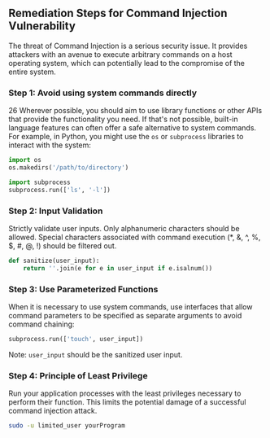 

## Remediation Steps for Command Injection Vulnerability

The threat of Command Injection is a serious security issue. It provides attackers with an avenue to execute arbitrary commands on a host operating system, which can potentially lead to the compromise of the entire system.

### Step 1: Avoid using system commands directly

26
Wherever possible, you should aim to use library functions or other APIs that provide the functionality you need. If that's not possible, built-in language features can often offer a safe alternative to system commands. For example, in Python, you might use the `os` or `subprocess` libraries to interact with the system:

```python
import os
os.makedirs('/path/to/directory')

import subprocess
subprocess.run(['ls', '-l'])
```

### Step 2: Input Validation

Strictly validate user inputs. Only alphanumeric characters should be allowed. Special characters associated with command execution (*, &, ^, %, $, #, @, !) should be filtered out.

```python
def sanitize(user_input):
    return ''.join(e for e in user_input if e.isalnum())
```

### Step 3: Use Parameterized Functions

When it is necessary to use system commands, use interfaces that allow command parameters to be specified as separate arguments to avoid command chaining:

```python
subprocess.run(['touch', user_input])
```

Note: `user_input` should be the sanitized user input.

### Step 4: Principle of Least Privilege

Run your application processes with the least privileges necessary to perform their function. This limits the potential damage of a successful command injection attack.

```bash
sudo -u limited_user yourProgram
```